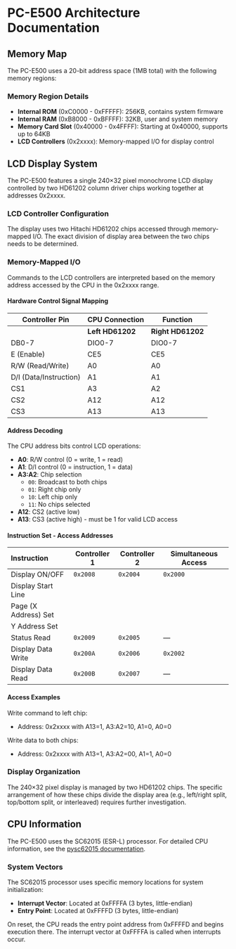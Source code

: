# PC-E500 Architecture Documentation

## Memory Map

The PC-E500 uses a 20-bit address space (1MB total) with the following memory regions:

### Memory Region Details

- **Internal ROM** (0xC0000 - 0xFFFFF): 256KB, contains system firmware
- **Internal RAM** (0xB8000 - 0xBFFFF): 32KB, user and system memory
- **Memory Card Slot** (0x40000 - 0x4FFFF): Starting at 0x40000, supports up to 64KB
- **LCD Controllers** (0x2xxxx): Memory-mapped I/O for display control

## LCD Display System

The PC-E500 features a single 240×32 pixel monochrome LCD display controlled by two HD61202 column driver chips working together at addresses 0x2xxxx.

### LCD Controller Configuration

The display uses two Hitachi HD61202 chips accessed through memory-mapped I/O. The exact division of display area between the two chips needs to be determined.

### Memory-Mapped I/O

Commands to the LCD controllers are interpreted based on the memory address accessed by the CPU in the 0x2xxxx range.

#### Hardware Control Signal Mapping

| Controller Pin | CPU Connection | Function |
|---------------|----------------|----------|
| | **Left HD61202** | **Right HD61202** | |
| DB0-7 | DIO0-7 | DIO0-7 | Data bus, three-state I/O common terminal |
| E (Enable) | CE5 | CE5 | At write (R/W = low): Data latched at falling edge of E<br>At read (R/W = high): Data appears while E is high |
| R/W (Read/Write) | A0 | A0 | R/W = High: Data read mode<br>R/W = Low: Data write mode |
| D/I (Data/Instruction) | A1 | A1 | D/I = High: DB0-7 is display data<br>D/I = Low: DB0-7 is display control data |
| CS1 | A3 | A2 | Active Low |
| CS2 | A12 | A12 | Active Low |
| CS3 | A13 | A13 | Active High |

#### Address Decoding

The CPU address bits control LCD operations:
- **A0**: R/W control (0 = write, 1 = read)
- **A1**: D/I control (0 = instruction, 1 = data)
- **A3:A2**: Chip selection
  - `00`: Broadcast to both chips
  - `01`: Right chip only
  - `10`: Left chip only
  - `11`: No chips selected
- **A12**: CS2 (active low)
- **A13**: CS3 (active high) - must be 1 for valid LCD access

#### Instruction Set - Access Addresses

| Instruction | Controller 1 | Controller 2 | Simultaneous Access |
| :---- | ----- | ----- | ----- |
| Display ON/OFF | `0x2008` | `0x2004`  | `0x2000` |
| Display Start Line |  |  |  |
| Page (X Address) Set |  |  |  |
| Y Address Set |  |  |  |
| Status Read | `0x2009` | `0x2005` | — |
| Display Data Write | `0x200A` | `0x2006` | `0x2002` |
| Display Data Read | `0x200B` | `0x2007` | — |

#### Access Examples

Write command to left chip:
- Address: 0x2xxxx with A13=1, A3:A2=10, A1=0, A0=0

Write data to both chips:
- Address: 0x2xxxx with A13=1, A3:A2=00, A1=1, A0=0

### Display Organization

The 240×32 pixel display is managed by two HD61202 chips. The specific arrangement of how these chips divide the display area (e.g., left/right split, top/bottom split, or interleaved) requires further investigation.

## CPU Information

The PC-E500 uses the SC62015 (ESR-L) processor. For detailed CPU information, see the [pysc62015 documentation](../sc62015/pysc62015/).

### System Vectors

The SC62015 processor uses specific memory locations for system initialization:

- **Interrupt Vector**: Located at 0xFFFFA (3 bytes, little-endian)
- **Entry Point**: Located at 0xFFFFD (3 bytes, little-endian)

On reset, the CPU reads the entry point address from 0xFFFFD and begins execution there. The interrupt vector at 0xFFFFA is called when interrupts occur.
